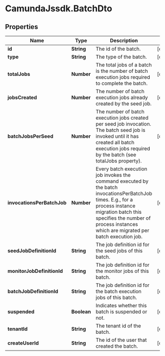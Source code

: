 # CamundaJssdk.BatchDto

## Properties

Name | Type | Description | Notes
------------ | ------------- | ------------- | -------------
**id** | **String** | The id of the batch. | [optional] 
**type** | **String** | The type of the batch. | [optional] 
**totalJobs** | **Number** | The total jobs of a batch is the number of batch execution jobs required to complete the batch. | [optional] 
**jobsCreated** | **Number** | The number of batch execution jobs already created by the seed job. | [optional] 
**batchJobsPerSeed** | **Number** | The number of batch execution jobs created per seed job invocation. The batch seed job is invoked until it has created all batch execution jobs required by the batch (see totalJobs property). | [optional] 
**invocationsPerBatchJob** | **Number** | Every batch execution job invokes the command executed by the batch invocationsPerBatchJob times. E.g., for a process instance migration batch this specifies the number of process instances which are migrated per batch execution job. | [optional] 
**seedJobDefinitionId** | **String** | The job definition id for the seed jobs of this batch. | [optional] 
**monitorJobDefinitionId** | **String** | The job definition id for the monitor jobs of this batch. | [optional] 
**batchJobDefinitionId** | **String** | The job definition id for the batch execution jobs of this batch. | [optional] 
**suspended** | **Boolean** | Indicates whether this batch is suspended or not. | [optional] 
**tenantId** | **String** | The tenant id of the batch. | [optional] 
**createUserId** | **String** | The id of the user that created the batch. | [optional] 


